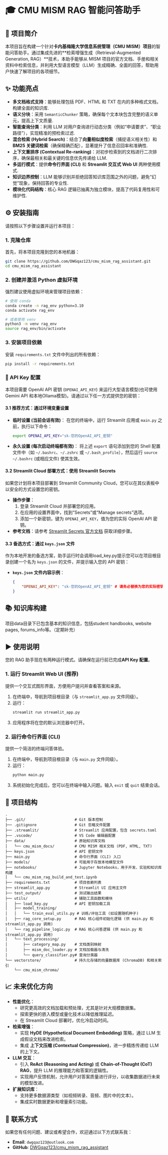 # 🎓 CMU MISM RAG 智能问答助手

## 🚀 项目简介

本项目旨在构建一个针对**卡内基梅隆大学信息系统管理（CMU MISM）项目**的智能问答助手。通过集成先进的\*\*检索增强生成（Retrieval-Augmented Generation, RAG）\*\*技术，本助手能够从 MISM 项目的官方文档、手册和相关资料中检索信息，并利用大型语言模型（LLM）生成精确、全面的回答，帮助用户快速了解项目的各项细节。

## ✨ 功能亮点

  * **多文档格式支持**：能够处理包括 PDF、HTML 和 TXT 在内的多种格式文档，构建全面的知识库.
  * **语义分块**：采用 `SemanticChunker` 策略，确保每个文本块包含完整的语义单元，提高上下文质量.
  * **智能查询分类**：利用 LLM 对用户查询进行动态分类（例如“申请要求”、“职业路径”），实现精准的预检索过滤.
  * **混合检索 (Hybrid Search)**：结合了**向量相似度检索**（捕捉语义相关性）和 **BM25 关键词检索**（确保精确匹配），显著提升了信息召回率和准确性.
  * **上下文重排序 (Contextual Re-ranking)**：对初步检索到的文档进行二次排序，确保最相关和最关键的信息优先传递给 LLM.
  * **多运行模式**：提供**命令行界面 (CLI)** 和 **Streamlit 交互式 Web UI** 两种使用模式.
  * **知识边界控制**：LLM 能够识别并拒绝回答知识库范围之外的问题，避免“幻觉”现象，保持回答的专业性.
  * **模块化代码结构**：核心 RAG 逻辑已抽离为独立模块，提高了代码复用性和可维护性.

## ⚙️ 安装指南

请按照以下步骤设置并运行本项目：

### 1\. 克隆仓库

首先，将本项目克隆到您的本地机器：

```bash
git clone https://github.com/DWGqaz123/cmu_mism_rag_assistant.git
cd cmu_mism_rag_assistant
```

### 2\. 创建并激活 Python 虚拟环境

强烈建议使用虚拟环境来管理项目依赖：

```bash
# 使用 conda
conda create -n rag_env python=3.10
conda activate rag_env

# 或者使用 venv
python3 -m venv rag_env
source rag_env/bin/activate
```

### 3\. 安装项目依赖

安装 `requirements.txt` 文件中列出的所有依赖：

```bash
pip install -r requirements.txt
```

### 🔑 API Key 配置

本项目需要 OpenAI API 密钥 (`OPENAI_API_KEY`) 来运行大型语言模型(也可使用Gemini API 和本地Ollama模型)。请通过以下任一方式提供您的密钥：

#### 3.1 推荐方式：通过环境变量设置

  * **临时设置 (当前会话有效)**：
    在您的终端中，运行 Streamlit 应用或 `main.py` 之前，执行以下命令：
    ```bash
    export OPENAI_API_KEY="sk-您的OpenAI_API_密钥" 
    ```
  * **永久设置 (每次启动终端都有效)**：
    将上述 `export` 语句添加到您的 Shell 配置文件中（如 `~/.bashrc`、`~/.zshrc` 或 `~/.bash_profile`），然后运行 `source ~/.bashrc` (或相应文件) 使其生效。

#### 3.2 Streamlit Cloud 部署方式：使用 Streamlit Secrets

如果您计划将本项目部署到 Streamlit Community Cloud，您可以在其仪表板中以安全的方式设置您的密钥。

  * **操作步骤**：
    1.  登录 Streamlit Cloud 并部署您的应用。
    2.  在应用的设置界面中，找到“Secrets”或“Manage secrets”选项。
    3.  添加一个新密钥，键为 `OPENAI_API_KEY`，值为您的实际 OpenAI API 密钥。
  * **参考文档**：请参考 [Streamlit Secrets 官方文档](https://www.google.com/search?q=https://docs.streamlit.io/deploy/streamlit-community-cloud/get-started/set-up-a-streamlit-app%23set-up-secrets) 获取详细步骤。

#### 3.3 备选方式：通过 `keys.json` 文件 

作为本地开发的备选方案，助手运行时会调用load_key.py提示您可以在项目根目录创建一个名为 `keys.json` 的文件，并提示输入您的 API 密钥：

  * **`keys.json` 文件内容示例**：
    ```json
    {
        "OPENAI_API_KEY": "sk-您的OpenAI_API_密钥" # 请务必替换为您的实际密钥
    }
    ```

## 📚 知识库构建
项目data目录下已包含基本的知识信息，包括student handbooks, website pages, forums_info等。（定期补充）

## ▶️ 使用说明

您的 RAG 助手现在有两种运行模式。请确保在运行前已完成**API Key 配置**。

### 1\. 运行 Streamlit Web UI (推荐)

提供一个交互式图形界面，方便用户提问并查看答案和来源。

1.  在终端中，导航到项目根目录（与 `streamlit_app.py` 文件同级）。
2.  运行：
    ```bash
    streamlit run streamlit_app.py
    ```
3.  应用程序将在您的默认浏览器中打开。

### 2\. 运行命令行界面 (CLI)

提供一个简洁的终端问答体验。

1.  在终端中，导航到项目根目录（与 `main.py` 文件同级）。
2.  运行：
    ```bash
    python main.py
    ```
3.  系统初始化完成后，您可以在终端中输入问题。输入 `exit` 或 `quit` 结束会话。

## 📂 项目结构

```
.
├── .git/                      # Git 版本控制
├── .gitignore                 # Git 忽略文件配置
├── .streamlit/                # Streamlit 应用配置，包含 secrets.toml
├── .vscode/                   # VS Code 编辑器配置
├── data/                      # 原始知识库文档
│   └── cmu_mism_docs/         # CMU MISM 相关文档 (PDF, HTML, TXT)
├── keys.json                  # API 密钥文件 
├── main.py                    # 命令行界面 (CLI) 入口
├── models/                    # 可能用于存放本地模型文件 
├── notebooks/                 # Jupyter Notebooks，用于开发、实验和知识库构建
│   └── cmu_mism_rag_build_and_test.ipynb
├── requirements.txt           # 项目依赖列表
├── streamlit_app.py           # Streamlit UI 应用主文件
├── test_output/               # 测试输出结果
├── utils/                     # 辅助工具函数和模块
│   ├── load_key.py            # API 密钥加载工具
│   ├── model_training/
│   │   └── train_eval_utils.py # 训练/评估工具 (如设置随机种子)
│   ├── rag_core_setup.py      # RAG 核心组件初始化逻辑 (供 main.py 和 streamlit_app.py 调用)
│   └── rag_pipeline_logic.py  # RAG 核心问答逻辑 (供 main.py 和 streamlit_app.py 调用)
│   └── text_processing/
│       ├── category_map.py    # 文档类别映射
│       ├── mism_doc_loader.py # 文档加载器与清洗
│       └── query_classifier.py# 查询分类器
└── vectorstore/               # 持久化存储的向量数据库 (ChromaDB) 和相关索引
    └── cmu_mism_chroma/
```

## 📈 未来优化方向

  * **性能优化**：
      * 研究更高效的文档加载和预处理，尤其是针对大规模数据集。
      * 探索更快的嵌入模型或量化技术以降低推理延迟。
      * 在 Streamlit Cloud 部署时，优化冷启动时间。
  * **检索增强**：
      * 实现 **HyDE (Hypothetical Document Embedding)** 策略，通过 LLM 生成假设文档来改进检索。
      * 集成 **上下文压缩 (Contextual Compression)**，进一步精炼传递给 LLM 的上下文。
  * **LLM 交互**：
      * 引入 **ReAct (Reasoning and Acting)** 或 **Chain-of-Thought (CoT) RAG**，提升 LLM 的推理能力和答案的逻辑性。
      * 实现用户反馈机制，允许用户对答案质量进行评分，以收集数据进行未来的模型改进。
  * **扩展知识库**：
      * 支持更多数据源类型（如视频转录、音频、图片中的文本）。
      * 集成实时数据更新和增量索引功能。

## 👋 联系方式

如果您有任何问题、建议或希望合作，欢迎通过以下方式联系我：

  * **Email**: `dwgqaz123@outlook.com`
  * **GitHub**: [DWGqaz123/cmu\_mism\_rag\_assistant](https://github.com/DWGqaz123/cmu_mism_rag_assistant)